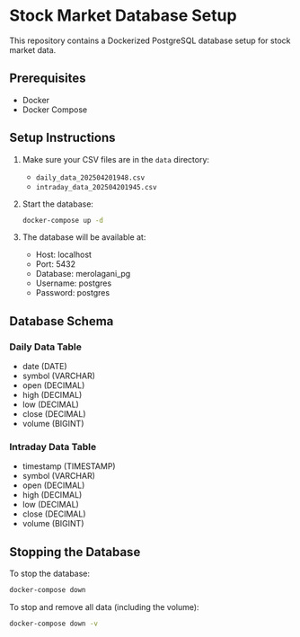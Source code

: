 # Stock Market Database Setup

This repository contains a Dockerized PostgreSQL database setup for stock market data.

## Prerequisites

- Docker
- Docker Compose

## Setup Instructions

1. Make sure your CSV files are in the `data` directory:
   - `daily_data_202504201948.csv`
   - `intraday_data_202504201945.csv`

2. Start the database:
   ```bash
   docker-compose up -d
   ```

3. The database will be available at:
   - Host: localhost
   - Port: 5432
   - Database: merolagani_pg
   - Username: postgres
   - Password: postgres

## Database Schema

### Daily Data Table
- date (DATE)
- symbol (VARCHAR)
- open (DECIMAL)
- high (DECIMAL)
- low (DECIMAL)
- close (DECIMAL)
- volume (BIGINT)

### Intraday Data Table
- timestamp (TIMESTAMP)
- symbol (VARCHAR)
- open (DECIMAL)
- high (DECIMAL)
- low (DECIMAL)
- close (DECIMAL)
- volume (BIGINT)

## Stopping the Database

To stop the database:
```bash
docker-compose down
```

To stop and remove all data (including the volume):
```bash
docker-compose down -v
``` 